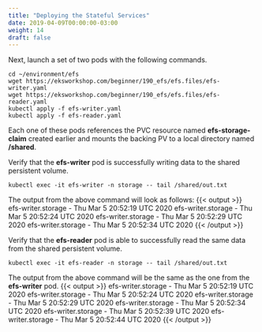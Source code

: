```yaml
---
title: "Deploying the Stateful Services"
date: 2019-04-09T00:00:00-03:00
weight: 14
draft: false
---
```


Next, launch a set of two pods with the following commands.
```
cd ~/environment/efs
wget https://eksworkshop.com/beginner/190_efs/efs.files/efs-writer.yaml
wget https://eksworkshop.com/beginner/190_efs/efs.files/efs-reader.yaml
kubectl apply -f efs-writer.yaml
kubectl apply -f efs-reader.yaml
```

Each one of these pods references the PVC resource named **efs-storage-claim** created earlier and mounts the backing PV to a local directory named **/shared**.


Verify that the **efs-writer** pod is successfully writing data to the shared persistent volume.
```
kubectl exec -it efs-writer -n storage -- tail /shared/out.txt
```
The output from the above command will look as follows:
{{< output >}}
efs-writer.storage - Thu Mar 5 20:52:19 UTC 2020
efs-writer.storage - Thu Mar 5 20:52:24 UTC 2020
efs-writer.storage - Thu Mar 5 20:52:29 UTC 2020
efs-writer.storage - Thu Mar 5 20:52:34 UTC 2020
{{< /output >}}


Verify that the **efs-reader** pod is able to successfully read the same data from the shared persistent volume.
```
kubectl exec -it efs-reader -n storage -- tail /shared/out.txt
```
The output from the above command will be the same as the one from the  **efs-writer** pod.
{{< output >}}
efs-writer.storage - Thu Mar 5 20:52:19 UTC 2020
efs-writer.storage - Thu Mar 5 20:52:24 UTC 2020
efs-writer.storage - Thu Mar 5 20:52:29 UTC 2020
efs-writer.storage - Thu Mar 5 20:52:34 UTC 2020
efs-writer.storage - Thu Mar 5 20:52:39 UTC 2020
efs-writer.storage - Thu Mar 5 20:52:44 UTC 2020
{{< /output >}}
